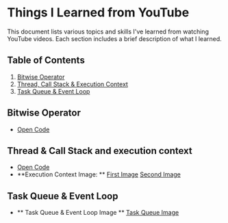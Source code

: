 # Things I Learned from YouTube

This document lists various topics and skills I've learned from watching YouTube videos. Each section includes a brief description of what I learned.

## Table of Contents
1. [Bitwise Operator](#bitwise-operator)
2. [Thread, Call Stack & Execution Context](#thread-&-call-stack-and-execution-context)
3. [Task Queue & Event Loop](#task-queue-&-event-loop)


## Bitwise Operator
- [Open Code](basic-js/bitwise_operator.js)
<!-- - **JavaScript**: Gained knowledge on DOM manipulation, events, and ES6 features. -->

## Thread & Call Stack and execution context
- [Open Code](basic-js/thread_and_call_stack.js)
- **Execution Context Image: **  [First Image](asset_images/first_execution_context.png) [Second Image](asset_images/second_execution_context.png)

## Task Queue & Event Loop
- ** Task Queue & Event Loop Image ** [Task Queue Image](asset_images/task_queue_event_loop.png)



